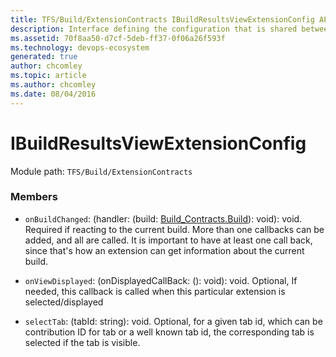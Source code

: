 ```yaml
---
title: TFS/Build/ExtensionContracts IBuildResultsViewExtensionConfig API | Extensions for Azure DevOps Services
description: Interface defining the configuration that is shared between extension targeted at &quot;ms.vss-build-web.build-results-view&quot; and the host
ms.assetid: 70f8aa50-d7cf-5deb-ff37-0f06a26f593f
ms.technology: devops-ecosystem
generated: true
author: chcomley
ms.topic: article
ms.author: chcomley
ms.date: 08/04/2016
---
```


# IBuildResultsViewExtensionConfig

Module path: `TFS/Build/ExtensionContracts`

### Members

- `onBuildChanged`: (handler: (build: [Build_Contracts.Build](../../../TFS/Build/Contracts/Build.md)): void): void. Required if reacting to the current build.
  More than one callbacks can be added, and all are called.
  It is important to have at least one call back, since that&#x27;s how an extension can get information about the current build.

- `onViewDisplayed`: (onDisplayedCallBack: (): void): void. Optional, If needed, this callback is called when this particular extension is selected/displayed

- `selectTab`: (tabId: string): void. Optional, for a given tab id, which can be contribution ID for tab or a well known tab id,
  the corresponding tab is selected if the tab is visible.
